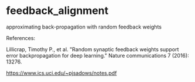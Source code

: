 # feedback_alignment
approximating back-propagation with random feedback weights

References:

Lillicrap, Timothy P., et al. "Random synaptic feedback weights support error backpropagation for deep learning." Nature communications 7 (2016): 13276.

https://www.ics.uci.edu/~pjsadows/notes.pdf
